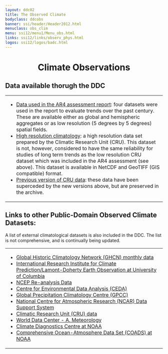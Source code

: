 ```yaml
---
layout: ddc02
title: The Observed Climate
bodyclass: ddcobs
banner: ssi/header/Header2012.html
menuclass: obs_clim
menu: ssi12/menu1/Menu_obs.html
links: ssi12/links/observ_phys.html
logos: ssi12/logos/badc.html
---
```

 <div id="pagetitle">
 <h1 align="center">Climate Observations</h1>
 </div>
 <!-- End of Page Title Block -->

 <div id="content"> 
 <p></p>
 
 
 <h2> Data available thorugh the DDC</h2>
 
 <table><tr><td>
 <ul>
 <li><a href="ar4_global.html">Data used in the AR4 assessment report</a>: four datasets were used in the report to evaluate trends over the past century. These are available either as global and hemispheric aggregates or as low resolution (5 degrees by 5 degrees) spatial fields.</li>
 <li><a href="cru_ts2_1.html">High resolution climatology</a>: a high resolution data set prepared by the Climatic Research Unit (CRU). This dataset is not, however, considered to have the same reliability for studies of long term trends as the low resolution CRU dataset which was included in the AR4 assessment (see above). This dataset is available in NetCDF and GeoTIFF (GIS compatible) format.</li>
 <li><a href="cru_climatologies.html">Previous version of CRU data</a>: these data have been superceded by the new
 versions above, but are preserved in the archive.</li>
 </ul>
 </td></tr></table>
 
 <h2>Links to other Public-Domain Observed Climate Datasets:</h2>
 
 <p> A list of external climatological datasets is also included in the DDC. The list is not comprehensive,
 and is continually being updated.
</p>
 
<table border="0" cellspacing="0" cellpadding="0" style="border-collapse: collapse;">
<tr><td>
<ul>
 <li><a class="extern" href="http://www.ncdc.noaa.gov/ghcnm/" target="frame256263">Global Historic Climatology Network (GHCN) monthly data</a></li>
 <li><a class="extern" href="http://ingrid.ldeo.columbia.edu/" target="frame256263">International Research Institute for Climate Prediction/Lamont-Doherty Earth Observation at University of Columbia</a></li>
 <li><a class="extern" href="http://www.esrl.noaa.gov/psd/data/reanalysis/reanalysis.shtml" target="frame256263">NCEP Re-analysis Data</a></li>
 <li><a class="extern" href="http://ceda.ac.uk/" target="frame256263">Centre for Environmental Data Analysis (CEDA)</a></li>
 <li><a class="extern" href="http://gpcc.dwd.de/" target="frame256263">Global Precipitation Climatology Centre (GPCC)</a></li>
 <li><a class="extern" href="http://www.scd.ucar.edu/dss/" target="frame256263">National Centre for Atmospheric Research (NCAR) Data Support System</a></li>
 <li><a class="extern" href="http://www.cru.uea.ac.uk/cru/data/" target="frame256263">Climatic Research Unit (CRU) data</a></li>
 <li><a class="extern" href="https://www.ncdc.noaa.gov/wdcmet" target="frame256263">World Data Center - A. Meteorology</a></li>
 <li><a class="extern" href="http://www.cdc.noaa.gov/" target="frame256263">Climate Diagnostics Centre at NOAA</a></li>
 <li><a class="extern" href="http://icoads.noaa.gov/Release_1/coads.html" target="frame256263">Comprehensive Ocean-Atmosphere Data Set (COADS) at NOAA</a></li>
</ul>
</td></tr>
</table>
 
 <p>&nbsp;</p>
 </div>
 <!-- end of center column -->
